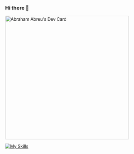 ### Hi there 👋

<a href="https://app.daily.dev/slekens"><img src="https://api.daily.dev/devcards/023054e145c74fdd8f48554cbd7c2bad.png?r=s79" width="400" alt="Abraham Abreu's Dev Card"/></a>

<!--
**slekens/slekens** is a ✨ _special_ ✨ repository because its `README.md` (this file) appears on your GitHub profile.

Here are some ideas to get you started:

- 🔭 I’m currently working on ...
- 🌱 I’m currently learning ...
- 👯 I’m looking to collaborate on ...
- 🤔 I’m looking for help with ...
- 💬 Ask me about ...
- 📫 How to reach me: ...
- 😄 Pronouns: ...
- ⚡ Fun fact: ...
-->

[![My Skills](https://skillicons.dev/icons?i=swift,postman,git,github,figma,hml,css,firebase)](https://skillicons.dev)
